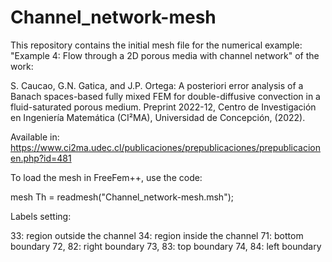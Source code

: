 # Channel_network-mesh
This repository contains the initial mesh file for the numerical example: "Example 4: Flow through a 2D porous media with channel network" of the work:

S. Caucao, G.N. Gatica, and J.P. Ortega: A posteriori error analysis of a Banach spaces-based fully mixed FEM for double-diffusive convection in a fluid-saturated porous medium. Preprint 2022-12, Centro de Investigación en Ingeniería Matemática (CI²MA), Universidad de Concepción, (2022). 

Available in: <a href="https://www.ci2ma.udec.cl/publicaciones/prepublicaciones/prepublicacionen.php?id=481" target="_blank">https://www.ci2ma.udec.cl/publicaciones/prepublicaciones/prepublicacionen.php?id=481</a>

To load the mesh in FreeFem++, use the code:

mesh Th = readmesh("Channel_network-mesh.msh");


Labels setting:

33: region outside the channel
34: region inside the channel
71: bottom boundary
72, 82: right boundary
73, 83: top boundary
74, 84: left boundary
